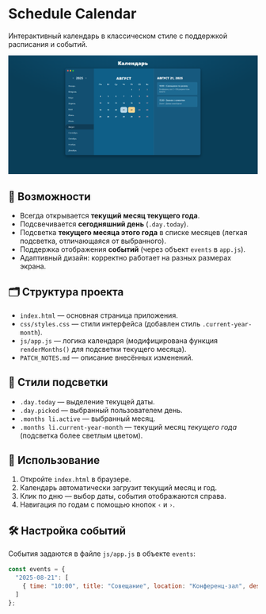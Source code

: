 # Schedule Calendar

Интерактивный календарь в классическом стиле с поддержкой расписания и событий.

![Скриншот интерфейса](img/screenshot.png)

## 📌 Возможности
- Всегда открывается **текущий месяц текущего года**.
- Подсвечивается **сегодняшний день** (`.day.today`).
- Подсветка **текущего месяца этого года** в списке месяцев (легкая подсветка, отличающаяся от выбранного).
- Поддержка отображения **событий** (через объект `events` в `app.js`).
- Адаптивный дизайн: корректно работает на разных размерах экрана.

## 🗂️ Структура проекта
- `index.html` — основная страница приложения.
- `css/styles.css` — стили интерфейса (добавлен стиль `.current-year-month`).
- `js/app.js` — логика календаря (модифицирована функция `renderMonths()` для подсветки текущего месяца).
- `PATCH_NOTES.md` — описание внесённых изменений.

## 🎨 Стили подсветки
- `.day.today` — выделение текущей даты.
- `.day.picked` — выбранный пользователем день.
- `.months li.active` — выбранный месяц.
- `.months li.current-year-month` — текущий месяц *текущего года* (подсветка более светлым цветом).

## 🚀 Использование
1. Откройте `index.html` в браузере.
2. Календарь автоматически загрузит текущий месяц и год.
3. Клик по дню — выбор даты, события отображаются справа.
4. Навигация по годам с помощью кнопок `‹` и `›`.

## 🛠️ Настройка событий
События задаются в файле `js/app.js` в объекте `events`:
```js
const events = {
  "2025-08-21": [
    { time: "10:00", title: "Совещание", location: "Конференц-зал", desc: "Планирование релиза" }
  ]
};
